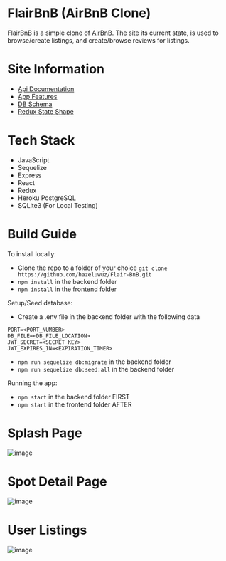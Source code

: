 # FlairBnB (AirBnB Clone)
FlairBnB is a simple clone of [AirBnB](https://www.airbnb.com/). The site its current state, is used to browse/create listings, and create/browse reviews for listings.

# Site Information
- [Api Documentation](https://github.com/hazeluwuz/Flair-BnB/wiki/API-Documentation)
- [App Features](https://github.com/hazeluwuz/Flair-BnB/wiki/App-Features)
- [DB Schema](https://github.com/hazeluwuz/Flair-BnB/wiki/DB-Schema)
- [Redux State Shape](https://github.com/hazeluwuz/Flair-BnB/wiki/Redux-State-Shape)

# Tech Stack
- JavaScript
- Sequelize
- Express
- React
- Redux
- Heroku PostgreSQL
- SQLite3 (For Local Testing) 

# Build Guide

To install locally: 
- Clone the repo to a folder of your choice `git clone https://github.com/hazeluwuz/Flair-BnB.git`
- `npm install` in the backend folder
- `npm install` in the frontend folder

Setup/Seed database: 
- Create a .env file in the backend folder with the following data
```
PORT=<PORT_NUMBER>
DB_FILE=<DB_FILE_LOCATION>
JWT_SECRET=<SECRET_KEY>
JWT_EXPIRES_IN=<EXPIRATION_TIMER>
```
- `npm run sequelize db:migrate` in the backend folder
- `npm run sequelize db:seed:all` in the backend folder

Running the app:
- `npm start` in the backend folder FIRST
- `npm start` in the frontend folder AFTER


# Splash Page
![image](https://user-images.githubusercontent.com/28935811/187096820-4d4db58b-1d5a-4234-8c54-e8ab47d58d3c.png)

# Spot Detail Page
![image](https://user-images.githubusercontent.com/28935811/187160325-b5823b39-2bc1-4f7d-a678-e53f7d5a3faf.png)

# User Listings
![image](https://user-images.githubusercontent.com/28935811/187160392-a3f1cdc2-d52e-427f-b011-cb5d09d9977d.png)
